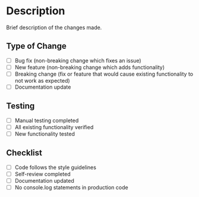 # Description

Brief description of the changes made.

## Type of Change

- [ ] Bug fix (non-breaking change which fixes an issue)
- [ ] New feature (non-breaking change which adds functionality)
- [ ] Breaking change (fix or feature that would cause existing functionality to not work as expected)
- [ ] Documentation update

## Testing

- [ ] Manual testing completed
- [ ] All existing functionality verified
- [ ] New functionality tested

## Checklist

- [ ] Code follows the style guidelines
- [ ] Self-review completed
- [ ] Documentation updated
- [ ] No console.log statements in production code
